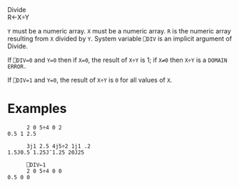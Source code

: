 <div class="heading">
  <div class="name">Divide</div>
  <div class="command">R←X÷Y</div>
</div>

`Y` must be a numeric array.  `X` must be a numeric array.  `R` is the numeric array resulting from `X` divided by `Y`.  System variable `⎕DIV` is an implicit argument of Divide.

If `⎕DIV=0` and `Y=0` then if `X=0`, the result of `X÷Y` is 1; if `X≠0` then `X÷Y` is a `DOMAIN ERROR.`

If `⎕DIV=1` and `Y=0`, the result of `X÷Y` is `0` for all values of `X`.

# Examples
```apl
      2 0 5÷4 0 2
0.5 1 2.5
 
      3j1 2.5 4j5÷2 1j1 .2
1.5J0.5 1.25J¯1.25 20J25
 
      ⎕DIV←1
      2 0 5÷4 0 0
0.5 0 0
```
